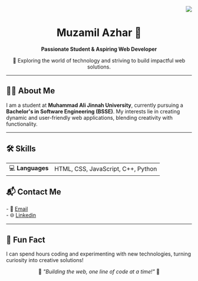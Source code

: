 <div align="right">
  <img src="https://visitor-badge.laobi.icu/badge?page_id=muzamilazhar.profile&left_text=Profile%20Views" />
</div>

<h1 align="center">Muzamil Azhar 👋</h1>
<p align="center">
  <b>Passionate Student & Aspiring Web Developer</b>
</p>

<p align="center">
  🌟 Exploring the world of technology and striving to build impactful web solutions.
</p>

---

<h2 align="left">👨‍💻 About Me</h2>
<p>
I am a student at <b>Muhammad Ali Jinnah University</b>, currently pursuing a <b>Bachelor's in Software Engineering (BSSE)</b>. My interests lie in creating dynamic and user-friendly web applications, blending creativity with functionality.
</p>

---

<h2 align="left">🛠️ Skills</h2>
<table>
  <tr>
    <td>💻 <b>Languages</b></td>
    <td>
      HTML, CSS, JavaScript, C++, Python
    </td>
  </tr>
</table>

<h2 align="left">📬 Contact Me</h2>
<p align="left">
  - 📧 <a href="mailto:muzamilazhar505@gmail.com">Email</a><br>
  - 🌐 <a href="https://www.linkedin.com/in/muzamil-azhar-79a785324/">Linkedin</a>
</p>

---

<h2 align="left">🎉 Fun Fact</h2>
<p>
I can spend hours coding and experimenting with new technologies, turning curiosity into creative solutions!
</p>

<p align="center">
  🚀 <i>"Building the web, one line of code at a time!"</i> 🚀
</p>
